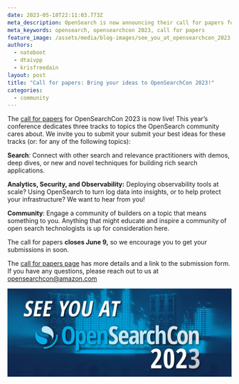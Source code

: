 ```yaml
---
date: 2023-05-18T22:11:03.773Z
meta_description: OpenSearch is now announcing their call for papers for OpenSearchCon 2023.
meta_keywords: opensearch, opensearchcon 2023, call for papers
feature_image: /assets/media/blog-images/see_you_at_opensearchcon_2023.png
authors:
  - nateboot
  - dtaivpp
  - krisfreedain
layout: post
title: "Call for papers: Bring your ideas to OpenSearchCon 2023!"
categories:
  - community
---
```

The [call for papers](https://opensearch.org/opensearchcon2023-cfp.html) for OpenSearchCon 2023 is now live!  This year’s conference dedicates three tracks to topics the OpenSearch community cares about. We invite you to submit your submit your best ideas for these tracks (or: for any of the following topics):

**Search**: Connect with other search and relevance practitioners with demos, deep dives, or new and novel techniques for building rich search applications. 

**Analytics, Security, and Observability:** Deploying observability tools at scale? Using OpenSearch to turn log data into insights, or to help protect your infrastructure? We want to hear from you!

**Community**: Engage a community of builders on a topic that means something to you. Anything that might educate and inspire a community of open search technologists is up for consideration here.

The call for papers **closes June 9,** so we encourage you to get your submissions in soon.

The [call for papers page](https://opensearch.org/opensearchcon2023-cfp.html) has more details and a link to the submission form. If you have any questions, please reach out to us at [opensearchcon@amazon.com](mailto:opensearchcon@amazon.com)

![see you at opensearchcon 2023](/assets/media/blog-images/see_you_at_opensearchcon_2023.png "opensearchcon 2023")